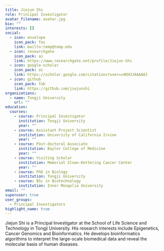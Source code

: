 ```yaml
---
title: Jiejun Shi
role: Principal Investigator
avatar_filename: avatar.jpg
bio: ""
interests: []
social:
  - icon: envelope
    icon_pack: fas
    link: mailto:temp@temp.edu
  - icon: researchgate
    icon_pack: ai
    link: https://www.researchgate.net/profile/Jiejun-Shi
  - icon: google-scholar
    icon_pack: ai
    link: https://scholar.google.com/citations?user=x4KH3JAAAAAJ
  - icon: github
    icon_pack: fab
    link: https://github.com/jiejunshi
organizations:
  - name: Tongji University
    url: ""
education:
  courses:
    - course: Principal Investigator
      institution: Tongji University
      year: ""
    - course: Assistant Project Scientist
      institution: University of California Irvine
      year: ""
    - course: Post-doctoral Associate
      institution: Baylor College of Medicine
      year: ""
    - course: Visiting Scholar
      institution: Memorial Sloan-Kettering Cancer Center
      year: ""
    - course: PhD in Biology
      institution: Tongji University
    - course: BSc in Biotechnology
      institution: Inner Mongolia University
email: ""
superuser: true
user_groups:
  - Principal Investigators
highlight_name: true
---
```

Jiejun Shi is a Principal Investigator at the School of Life Science and Technology in Tongji University. His research interests include Epigenetics, Cancer Genomics and Bioinformatics. He develops bioinformatics algorithms to interpret the large-scale biomedical data and reveal the molecular basis of human diseases.
